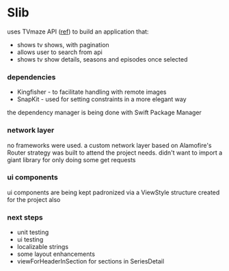 # Slib

uses TVmaze API ([ref](https://www.tvmaze.com/api)) to build an application that:
- shows tv shows, with pagination
- allows user to search from api
- shows tv show details, seasons and episodes once selected

### dependencies

- Kingfisher - to facilitate handling with remote images
- SnapKit - used for setting constraints in a more elegant way

the dependency manager is being done with Swift Package Manager


### network layer

no frameworks were used. a custom network layer based on Alamofire's Router strategy was built to attend the project needs. didn't want to import a giant library for only doing some get requests

### ui components

ui components are being kept padronized via a ViewStyle structure created for the project also

### next steps

- unit testing
- ui testing
- localizable strings
- some layout enhancements
- viewForHeaderInSection for sections in SeriesDetail
